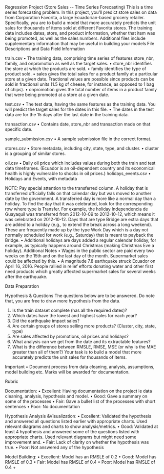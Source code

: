 Regression Project (Store Sales -- Time Series Forecasting)
This is a time series forecasting problem. In this project, you'll predict store sales on data from Corporation Favorita, a large Ecuadorian-based grocery retailer.
Specifically, you are to build a model that more accurately predicts the unit sales for thousands of items sold at different Favorita stores.
The training data includes dates, store, and product information, whether that item was being promoted, as well as the sales numbers. Additional files include supplementary information that may be useful in building your models
File Descriptions and Data Field Information

train.csv
•	The training data, comprising time series of features store_nbr, family, and onpromotion as well as the target sales.
•	store_nbr identifies the store at which the products are sold.
•	family identifies the type of product sold.
•	sales gives the total sales for a product family at a particular store at a given date. Fractional values are possible since products can be sold in fractional units (1.5 kg of cheese, for instance, as opposed to 1 bag of chips).
•	onpromotion gives the total number of items in a product family that were being promoted at a store at a given date.

test.csv
•	The test data, having the same features as the training data. You will predict the target sales for the dates in this file.
•	The dates in the test data are for the 15 days after the last date in the training data.

transaction.csv
•	Contains date, store_nbr and transaction made on that specific date.

sample_submission.csv
•	A sample submission file in the correct format.

stores.csv
•	Store metadata, including city, state, type, and cluster.
•	cluster is a grouping of similar stores.

oil.csv
•	Daily oil price which includes values during both the train and test data timeframes. (Ecuador is an oil-dependent country and its economical health is highly vulnerable to shocks in oil prices.)
holidays_events.csv
•	Holidays and Events, with metadata

NOTE: Pay special attention to the transferred column. A holiday that is transferred officially falls on that calendar day but was moved to another date by the government. A transferred day is more like a normal day than a holiday. To find the day that it was celebrated, look for the corresponding row where type is Transfer.
For example, the holiday Independencia de Guayaquil was transferred from 2012-10-09 to 2012-10-12, which means it was celebrated on 2012-10-12. Days that are type Bridge are extra days that are added to a holiday (e.g., to extend the break across a long weekend). These are frequently made up by the type Work Day which is a day not normally scheduled for work (e.g., Saturday) that is meant to payback the Bridge.
•	Additional holidays are days added a regular calendar holiday, for example, as typically happens around Christmas (making Christmas Eve a holiday).
Additional Notes
•	Wages in the public sector are paid every two weeks on the 15th and on the last day of the month. Supermarket sales could be affected by this.
•	A magnitude 7.8 earthquake struck Ecuador on April 16, 2016. People rallied in relief efforts donating water and other first need products which greatly affected supermarket sales for several weeks after the earthquake.
  
  Data Preparation

  Hypothesis & Questions
The questions below are to be answered. Do note that, you are free to draw more hypothesis from the data.
1.	Is the train dataset complete (has all the required dates)?
2.	Which dates have the lowest and highest sales for each year?
3.	Did the earthquake impact sales?
4.	Are certain groups of stores selling more products? (Cluster, city, state, type)
5.	Are sales affected by promotions, oil prices and holidays?
6.	What analysis can we get from the date and its extractable features?
7.	What is the difference between RMSLE, RMSE, MSE (or why is the MAE greater than all of them?)
Your task is to build a model that more accurately predicts the unit sales for thousands of items.

  Important
•	Document process from data cleaning, analysis, assumptions, model building etc. Marks will be awarded for documentation.

  Rubric

  Documentation:
•	Excellent: Having documentation on the project ie data cleaning, analysis, hypothesis and model.
•	Good: Gave a summary on some of the processes
•	Fair: Gave a bullet list of the processes with short sentences
•	Poor: No documentation

  Hypothesis Analysis &Visualization:
•	Excellent: Validated the hypothesis and answered all questions listed earlier with appropriate charts. Used relevant diagrams and charts to show analysis/metrics.
•	Good: Validated at least 4 hypothesis and answered some of the questions listed with appropriate charts. Used relevant diagrams but might need some improvement and.
•	Fair: Lack of clarity on whether the hypothesis was true.
•	Poor: Not answered any of the hypothesis

  Model Building:
•	Excellent: Model has an RMSLE of 0.2
•	Good: Model has RMSLE of 0.3
•	Fair: Model has RMSLE of 0.4
•	Poor: Model has RMSLE of 0.4 +

